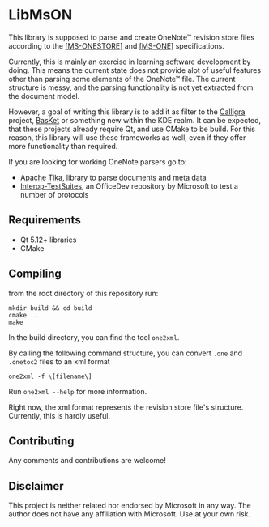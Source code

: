 # LibMsON

This library is supposed to parse and create OneNote&trade; revision store files according to the [[MS-ONESTORE]](https://docs.microsoft.com/en-us/openspecs/office_file_formats/ms-onestore/ae670cd2-4b38-4b24-82d1-87cfb2cc3725) and [[MS-ONE]](https://docs.microsoft.com/en-us/openspecs/office_file_formats/ms-one/73d22548-a613-4350-8c23-07d15576be50) specifications. 

Currently, this is mainly an exercise in learning software development by doing. This means the current state does not provide alot of useful features other than parsing some elements of the OneNote&trade;  file. The current structure is messy, and the parsing functionality is not yet extracted from the document model. 

However, a goal of writing this library is to add it as filter to the [Calligra](https://invent.kde.org/office/calligra) project, [BasKet](https://invent.kde.org/utilities/basket) or something new within the KDE realm.
It can be expected, that these projects already require Qt, and use CMake to be build. For this reason, this library will use these frameworks as well, even if they offer more functionality than required.

If you are looking for working OneNote parsers go to:
* [Apache Tika](https://tika.apache.org/), library to parse documents and meta data
* [Interop-TestSuites](https://github.com/OfficeDev/Interop-TestSuites), an OfficeDev repository by Microsoft to test a number of protocols

## Requirements

* Qt 5.12+ libraries
* CMake

## Compiling

from the root directory of this repository run:
```
mkdir build && cd build
cmake ..
make
```

In the build directory, you can find the tool `one2xml`.

By calling the following command structure, you can convert `.one` and `.onetoc2` files to an xml format
```
one2xml -f \[filename\] 
```

Run `one2xml --help` for more information.

Right now, the xml format represents the revision store file's structure. Currently, this is hardly useful. 


## Contributing
Any comments and contributions are welcome!


## Disclaimer

This project is neither related nor endorsed by Microsoft in any way. The author does not have any affiliation with Microsoft. Use at your own risk.

